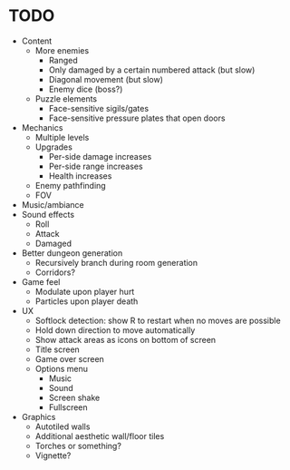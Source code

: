 # TODO

- Content
	- More enemies
		- Ranged
		- Only damaged by a certain numbered attack (but slow)
		- Diagonal movement (but slow)
		- Enemy dice (boss?)
	- Puzzle elements
		- Face-sensitive sigils/gates
		- Face-sensitive pressure plates that open doors
- Mechanics
	- Multiple levels
	- Upgrades
		- Per-side damage increases
		- Per-side range increases
		- Health increases
	- Enemy pathfinding
	- FOV
- Music/ambiance
- Sound effects
	- Roll
	- Attack
	- Damaged
- Better dungeon generation
	- Recursively branch during room generation
	- Corridors?
- Game feel
	- Modulate upon player hurt
	- Particles upon player death
- UX
	- Softlock detection: show R to restart when no moves are possible
	- Hold down direction to move automatically
	- Show attack areas as icons on bottom of screen
	- Title screen
	- Game over screen
	- Options menu
		- Music
		- Sound
		- Screen shake
		- Fullscreen
- Graphics
	- Autotiled walls
	- Additional aesthetic wall/floor tiles
	- Torches or something?
	- Vignette?
